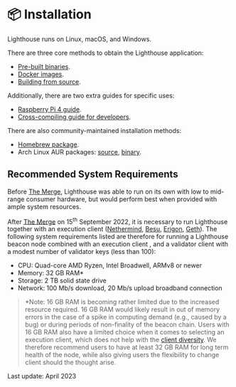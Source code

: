 # 📦 Installation

Lighthouse runs on Linux, macOS, and Windows.

There are three core methods to obtain the Lighthouse application:

- [Pre-built binaries](./installation-binaries.md).
- [Docker images](./docker.md).
- [Building from source](./installation-source.md).

Additionally, there are two extra guides for specific uses:

- [Raspberry Pi 4 guide](./pi.md).
- [Cross-compiling guide for developers](./cross-compiling.md).

There are also community-maintained installation methods:

- [Homebrew package](./homebrew.md).
- Arch Linux AUR packages: [source](https://aur.archlinux.org/packages/lighthouse-ethereum),
  [binary](https://aur.archlinux.org/packages/lighthouse-ethereum-bin).



## Recommended System Requirements

Before [The Merge](https://ethereum.org/en/roadmap/merge/), Lighthouse was able to run on its own with low to mid-range consumer hardware, but would perform best when provided with ample system resources. 

After [The Merge](https://ethereum.org/en/roadmap/merge/) on 15<sup>th</sup> September 2022, it is necessary to run Lighthouse together with an execution client ([Nethermind](https://nethermind.io/), [Besu](https://www.hyperledger.org/use/besu), [Erigon](https://github.com/ledgerwatch/erigon), [Geth](https://geth.ethereum.org/)). The following system requirements listed are therefore for running a Lighthouse beacon node combined with an execution client , and a validator client with a modest number of validator keys (less than 100):


* CPU: Quad-core AMD Ryzen, Intel Broadwell, ARMv8 or newer
* Memory: 32 GB RAM*
* Storage: 2 TB solid state drive
* Network: 100 Mb/s download, 20 Mb/s upload broadband connection

> *Note: 16 GB RAM is becoming rather limited due to the increased resource required. 16 GB RAM would likely result in out of memory errors in the case of a spike in computing demand (e.g., caused by a bug) or during periods of non-finality of the beacon chain. Users with 16 GB RAM also have a limited choice when it comes to selecting an execution client, which does not help with the [client diversity](https://clientdiversity.org/). We therefore recommend users to have at least 32 GB RAM for long term health of the node, while also giving users the flexibility to change client should the thought arise. 

Last update: April 2023